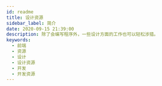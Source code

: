 ```yaml
---
id: readme
title: 设计资源
sidebar_label: 简介
date: 2020-09-15 21:39:00
description: 除了会编写程序外，一些设计方面的工作也可以轻松涉猎。
keywords:
  - 前端
  - 资源
  - 设计
  - 设计资源
  - 开发
  - 开发资源
---
```

